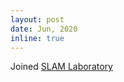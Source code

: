 ```yaml
---
layout: post
date: Jun, 2020
inline: true
---
```


Joined [SLAM Laboratory](http://slam.iis.sinica.edu.tw/index.htm)
